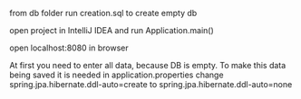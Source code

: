 from db folder run creation.sql to create empty db


open project in IntelliJ IDEA and run Application.main()


open localhost:8080 in browser

At first you need to enter all data, because DB is empty.
To make this data being saved it is needed in application.properties change spring.jpa.hibernate.ddl-auto=create to spring.jpa.hibernate.ddl-auto=none
